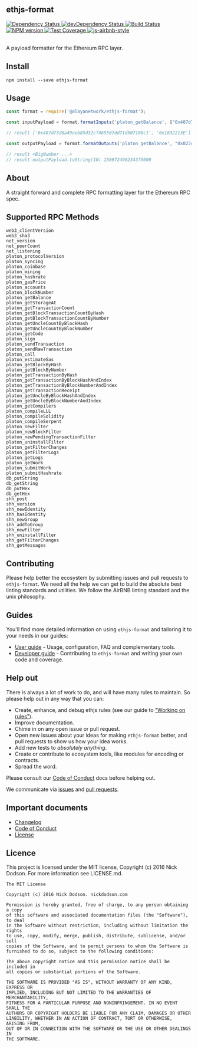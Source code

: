 ## ethjs-format

<div>
  <!-- Dependency Status -->
  <a href="https://david-dm.org/ethjs/ethjs-format">
    <img src="https://david-dm.org/ethjs/ethjs-format.svg"
    alt="Dependency Status" />
  </a>

  <!-- devDependency Status -->
  <a href="https://david-dm.org/ethjs/ethjs-format#info=devDependencies">
    <img src="https://david-dm.org/ethjs/ethjs-format/dev-status.svg" alt="devDependency Status" />
  </a>

  <!-- Build Status -->
  <a href="https://travis-ci.org/ethjs/ethjs-format">
    <img src="https://travis-ci.org/ethjs/ethjs-format.svg"
    alt="Build Status" />
  </a>

  <!-- NPM Version -->
  <a href="https://www.npmjs.org/package/ethjs-format">
    <img src="http://img.shields.io/npm/v/ethjs-format.svg"
    alt="NPM version" />
  </a>

  <!-- Test Coverage -->
  <a href="https://coveralls.io/r/ethjs/ethjs-format">
    <img src="https://coveralls.io/repos/github/ethjs/ethjs-format/badge.svg" alt="Test Coverage" />
  </a>

  <!-- Javascript Style -->
  <a href="http://airbnb.io/javascript/">
    <img src="https://img.shields.io/badge/code%20style-airbnb-brightgreen.svg" alt="js-airbnb-style" />
  </a>
</div>

<br />

A payload formatter for the Ethereum RPC layer.

## Install

```
npm install --save ethjs-format
```

## Usage

```js
const format = require('@alayanetwork/ethjs-format');

const inputPayload = format.formatInputs('platon_getBalance', ["0x407d73d8a49eeb85d32cf465507dd71d507100c1", 405938494]);

// result ['0x407d73d8a49eeb85d32cf465507dd71d507100c1', '0x1832213E']

const outputPayload = format.formatOutputs('platon_getBalance', "0x0234c8a3397aab58");

// result <BigNumber ...>
// result outputPayload.toString(10) 158972490234375000
```

## About

A straight forward and complete RPC formatting layer for the Ethereum RPC spec.

## Supported RPC Methods

```
web3_clientVersion
web3_sha3
net_version
net_peerCount
net_listening
platon_protocolVersion
platon_syncing
platon_coinbase
platon_mining
platon_hashrate
platon_gasPrice
platon_accounts
platon_blockNumber
platon_getBalance
platon_getStorageAt
platon_getTransactionCount
platon_getBlockTransactionCountByHash
platon_getBlockTransactionCountByNumber
platon_getUncleCountByBlockHash
platon_getUncleCountByBlockNumber
platon_getCode
platon_sign
platon_sendTransaction
platon_sendRawTransaction
platon_call
platon_estimateGas
platon_getBlockByHash
platon_getBlockByNumber
platon_getTransactionByHash
platon_getTransactionByBlockHashAndIndex
platon_getTransactionByBlockNumberAndIndex
platon_getTransactionReceipt
platon_getUncleByBlockHashAndIndex
platon_getUncleByBlockNumberAndIndex
platon_getCompilers
platon_compileLLL
platon_compileSolidity
platon_compileSerpent
platon_newFilter
platon_newBlockFilter
platon_newPendingTransactionFilter
platon_uninstallFilter
platon_getFilterChanges
platon_getFilterLogs
platon_getLogs
platon_getWork
platon_submitWork
platon_submitHashrate
db_putString
db_getString
db_putHex
db_getHex
shh_post
shh_version
shh_newIdentity
shh_hasIdentity
shh_newGroup
shh_addToGroup
shh_newFilter
shh_uninstallFilter
shh_getFilterChanges
shh_getMessages
```

## Contributing

Please help better the ecosystem by submitting issues and pull requests to `ethjs-format`. We need all the help we can get to build the absolute best linting standards and utilities. We follow the AirBNB linting standard and the unix philosophy.

## Guides

You'll find more detailed information on using `ethjs-format` and tailoring it to your needs in our guides:

- [User guide](docs/user-guide.md) - Usage, configuration, FAQ and complementary tools.
- [Developer guide](docs/developer-guide.md) - Contributing to `ethjs-format` and writing your own code and coverage.

## Help out

There is always a lot of work to do, and will have many rules to maintain. So please help out in any way that you can:

- Create, enhance, and debug ethjs rules (see our guide to ["Working on rules"](./github/CONTRIBUTING.md)).
- Improve documentation.
- Chime in on any open issue or pull request.
- Open new issues about your ideas for making `ethjs-format` better, and pull requests to show us how your idea works.
- Add new tests to *absolutely anything*.
- Create or contribute to ecosystem tools, like modules for encoding or contracts.
- Spread the word.

Please consult our [Code of Conduct](CODE_OF_CONDUCT.md) docs before helping out.

We communicate via [issues](https://github.com/AlayaNetwork/samurai-ethjs-format/issues) and [pull requests](https://github.com/AlayaNetwork/samurai-ethjs-format/pulls).

## Important documents

- [Changelog](CHANGELOG.md)
- [Code of Conduct](CODE_OF_CONDUCT.md)
- [License](https://raw.githubusercontent.com/ethjs/ethjs-format/master/LICENSE)

## Licence

This project is licensed under the MIT license, Copyright (c) 2016 Nick Dodson. For more information see LICENSE.md.

```
The MIT License

Copyright (c) 2016 Nick Dodson. nickdodson.com

Permission is hereby granted, free of charge, to any person obtaining a copy
of this software and associated documentation files (the "Software"), to deal
in the Software without restriction, including without limitation the rights
to use, copy, modify, merge, publish, distribute, sublicense, and/or sell
copies of the Software, and to permit persons to whom the Software is
furnished to do so, subject to the following conditions:

The above copyright notice and this permission notice shall be included in
all copies or substantial portions of the Software.

THE SOFTWARE IS PROVIDED "AS IS", WITHOUT WARRANTY OF ANY KIND, EXPRESS OR
IMPLIED, INCLUDING BUT NOT LIMITED TO THE WARRANTIES OF MERCHANTABILITY,
FITNESS FOR A PARTICULAR PURPOSE AND NONINFRINGEMENT. IN NO EVENT SHALL THE
AUTHORS OR COPYRIGHT HOLDERS BE LIABLE FOR ANY CLAIM, DAMAGES OR OTHER
LIABILITY, WHETHER IN AN ACTION OF CONTRACT, TORT OR OTHERWISE, ARISING FROM,
OUT OF OR IN CONNECTION WITH THE SOFTWARE OR THE USE OR OTHER DEALINGS IN
THE SOFTWARE.
```
